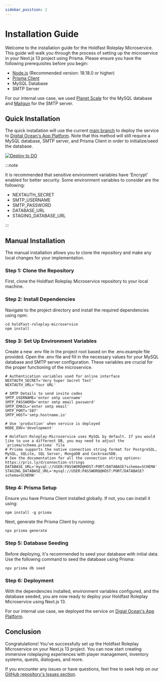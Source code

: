 ```yaml
---
sidebar_position: 2
---
```


# Installation Guide

Welcome to the installation guide for the Holdfast Roleplay Microservice. This guide will walk you through the process of setting up the microservice in your Next.js 13 project using Prisma. Please ensure you have the following prerequisites before you begin:

- [Node.js](https://nodejs.org/) (Recommended version: 18.18.0 or higher)
- [Prisma Client](https://www.prisma.io/docs/concepts/components/prisma-client)
- MySQL Database
- SMTP Server

For our internal use case, we used [Planet Scale](https://planetscale.com/) for the MySQL database and [Mailgun](https://www.mailgun.com/) for the SMTP server.

## Quick Installation
The quick installation will use the current [main branch](https://github.com/cmershon2/Holdfast-Roleplay-Microservice) to deploy the service to [Digital Ocean's App Platform](https://www.digitalocean.com/products/app-platform). Note that this method will still require a MySQL database, SMTP server, and Prisma Client in order to initialize/seed the database.

[![Deploy to DO](https://www.deploytodo.com/do-btn-blue.svg)](https://cloud.digitalocean.com/apps/new?repo=https://github.com/cmershon2/Holdfast-Roleplay-Microservice/tree/main)

:::note

It is recommended that sensitive environment variables have 'Encrypt' enabled for better security. 
Some environment variables to consider are the following: 
- NEXTAUTH_SECRET
- SMTP_USERNAME
- SMTP_PASSWORD
- DATABASE_URL
- STAGING_DATABASE_URL 

:::

## Manual Installation
The manual installation allows you to clone the repository and make any local changes for your implementation.

### Step 1: Clone the Repository
First, clone the Holdfast Roleplay Microservice repository to your local machine.

### Step 2: Install Dependencies
Navigate to the project directory and install the required dependencies using npm:
```
cd holdfast-roleplay-microservice
npm install
```

### Step 3: Set Up Environment Variables
Create a new .env file in the project root based on the .env.example file provided. Open the .env file and fill in the necessary values for your MySQL database and SMTP server configuration. These variables are crucial for the proper functioning of the microservice.

```
# Authentication variables used for online interface
NEXTAUTH_SECRET='Very Super Secret Text'
NEXTAUTH_URL='Your URL'

# SMTP Details to send invite codes
SMTP_USERNAME='enter smtp username'
SMTP_PASSWORD='enter smtp email password'
SMTP_EMAIL='enter smtp email'
SMTP_PORT='587'
SMTP_HOST='smtp.hostname.io'

# Use 'production' when service is deployed
NODE_ENV='development'

# Holdfast-Roleplay-Microservice uses MySQL by default. If you would like to use a different DB, you may need to adjust the `prisma/schema.prisma` file 
# Prisma supports the native connection string format for PostgreSQL, MySQL, SQLite, SQL Server, MongoDB and CockroachDB.
# See the documentation for all the connection string options: https://pris.ly/d/connection-strings
DATABASE_URL='mysql://USER:PASSWORD@HOST:PORT/DATABASE?schema=SCHEMA'
STAGING_DATABASE_URL='mysql://USER:PASSWORD@HOST:PORT/DATABASE?schema=SCHEMA'
```

### Step 4: Prisma Setup
Ensure you have Prisma Client installed globally. If not, you can install it using:
```
npm install -g prisma
```

Next, generate the Prisma Client by running:
```
npx prisma generate
```

### Step 5: Database Seeding
Before deploying, it's recommended to seed your database with initial data. Use the following command to seed the database using Prisma:
```
npx prisma db seed
```

### Step 6: Deployment
With the dependencies installed, environment variables configured, and the database seeded, you are now ready to deploy your Holdfast Roleplay Microservice using Next.js 13.

For our internal use case, we deployed the service on [Digial Ocean's App Platform](https://www.digitalocean.com/products/app-platform).

## Conclusion
Congratulations! You've successfully set up the Holdfast Roleplay Microservice on your Next.js 13 project. You can now start creating immersive roleplaying experiences with player management, inventory systems, quests, dialogues, and more.

If you encounter any issues or have questions, feel free to seek help on our [GitHub repository's Issues section](https://github.com/cmershon2/Holdfast-Roleplay-Microservice/issues).